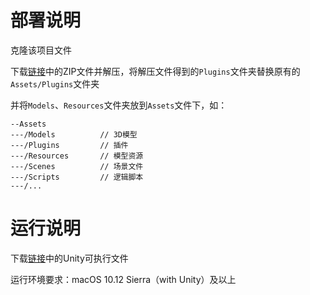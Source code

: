 # 部署说明

克隆该项目文件

下载[链接](https://drive.google.com/drive/folders/17jYldy5yt5tTBoB2gN8ZLLn-Nl35Dt7G?usp=drive_link)中的ZIP文件并解压，将解压文件得到的`Plugins`文件夹替换原有的`Assets/Plugins`文件夹

并将`Models`、`Resources`文件夹放到`Assets`文件下，如：

```
--Assets
---/Models          // 3D模型
---/Plugins         // 插件
---/Resources       // 模型资源
---/Scenes          // 场景文件
---/Scripts         // 逻辑脚本
---/...
```

# 运行说明

下载[链接](https://drive.google.com/drive/folders/17jYldy5yt5tTBoB2gN8ZLLn-Nl35Dt7G?usp=drive_link)中的Unity可执行文件

运行环境要求：macOS 10.12 Sierra（with Unity）及以上